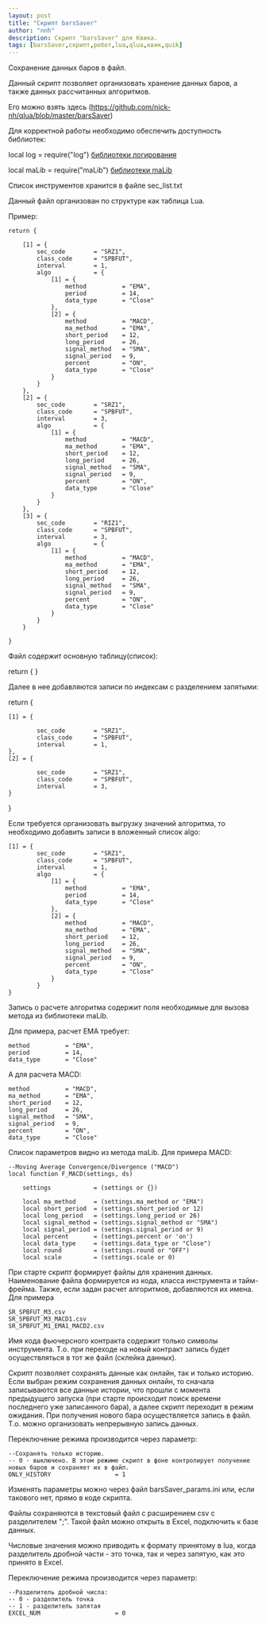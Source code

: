 ```yaml
---
layout: post
title: "Скрипт barsSaver"
author: "nnh"
description: Cкрипт "barsSaver" для Квика.
tags: [barsSaver,скрипт,робот,lua,qlua,квик,quik]
---
```


Сохранение данных баров в файл.

Данный скрипт позволяет организовать хранение данных баров, а также данных рассчитанных алгоритмов.

Его можно взять здесь (https://github.com/nick-nh/qlua/blob/master/barsSaver)

Для корректной работы необходимо обеспечить доступность библиотек:

local log   = require("log") [библиотеки логирования](https://github.com/nick-nh/qlua/tree/master/logging)

local maLib = require("maLib") [библиотеки maLib](https://github.com/nick-nh/qlua/tree/master/maLib.lua)

Список инструментов хранится в файле sec_list.txt

Данный файл организован по структуре как таблица Lua.

Пример:

    return {

        [1] = {
            sec_code        = "SRZ1",
            class_code      = "SPBFUT",
            interval        = 1,
            algo            = {
                [1] = {
                    method          = "EMA",
                    period          = 14,
                    data_type       = "Close"
                },
                [2] = {
                    method          = "MACD",
                    ma_method       = "EMA",
                    short_period    = 12,
                    long_period     = 26,
                    signal_method   = "SMA",
                    signal_period   = 9,
                    percent         = "ON",
                    data_type       = "Close"
                }
            }
        },
        [2] = {
            sec_code        = "SRZ1",
            class_code      = "SPBFUT",
            interval        = 3,
            algo            = {
                [1] = {
                    method          = "MACD",
                    ma_method       = "EMA",
                    short_period    = 12,
                    long_period     = 26,
                    signal_method   = "SMA",
                    signal_period   = 9,
                    percent         = "ON",
                    data_type       = "Close"
                }
            }
        },
        [3] = {
            sec_code        = "RIZ1",
            class_code      = "SPBFUT",
            interval        = 3,
            algo            = {
                [1] = {
                    method          = "MACD",
                    ma_method       = "EMA",
                    short_period    = 12,
                    long_period     = 26,
                    signal_method   = "SMA",
                    signal_period   = 9,
                    percent         = "ON",
                    data_type       = "Close"
                }
            }
        }

    }

Файл содержит основную таблицу(список):

return {
}

Далее в нее добавляются записи по индексам с разделением запятыми:

return {

    [1] = {

            sec_code        = "SRZ1",
            class_code      = "SPBFUT",
            interval        = 1,
    },
    [2] = {

            sec_code        = "SRZ1",
            class_code      = "SPBFUT",
            interval        = 3,
    }
}

Если требуется организовать выгрузку значений алгоритма, то необходимо добавить записи в вложенный список algo:

    [1] = {
            sec_code        = "SRZ1",
            class_code      = "SPBFUT",
            interval        = 1,
            algo            = {
                [1] = {
                    method          = "EMA",
                    period          = 14,
                    data_type       = "Close"
                },
                [2] = {
                    method          = "MACD",
                    ma_method       = "EMA",
                    short_period    = 12,
                    long_period     = 26,
                    signal_method   = "SMA",
                    signal_period   = 9,
                    percent         = "ON",
                    data_type       = "Close"
                }
            }
    }

Запись о расчете алгоритма содержит поля необходимые для вызова метода из библиотеки maLib.

Для примера, расчет EMA требует:

    method          = "EMA",
    period          = 14,
    data_type       = "Close"

А для расчета MACD:

    method          = "MACD",
    ma_method       = "EMA",
    short_period    = 12,
    long_period     = 26,
    signal_method   = "SMA",
    signal_period   = 9,
    percent         = "ON",
    data_type       = "Close"

Список параметров видно из метода maLib. Для примера MACD:

    --Moving Average Convergence/Divergence ("MACD")
    local function F_MACD(settings, ds)

        settings            = (settings or {})

        local ma_method     = (settings.ma_method or "EMA")
        local short_period  = (settings.short_period or 12)
        local long_period   = (settings.long_period or 26)
        local signal_method = (settings.signal_method or "SMA")
        local signal_period = (settings.signal_period or 9)
        local percent       = (settings.percent or 'on')
        local data_type     = (settings.data_type or "Close")
        local round         = (settings.round or "OFF")
        local scale         = (settings.scale or 0)


При старте скрипт формирует файлы для хранения данных. Наименование файла формируется из кода, класса инструмента и тайм-фрейма. Также, если задан расчет алгоритмов, добавляются их имена. Для примера

    SR_SPBFUT_M3.csv
    SR_SPBFUT_M3_MACD1.csv
    SR_SPBFUT_M1_EMA1_MACD2.csv

Имя кода фьючерсного контракта содержит только символы инструмента. Т.о. при переходе на новый контракт запись будет осуществляться в тот же файл (склейка данных).

Скрипт позволяет сохранять данные как онлайн, так и только историю. Если выбран режим сохранения данных онлайн, то сначала записываются все данные истории, что прошли с момента предыдущего запуска (при старте происходит поиск времени последнего уже записанного бара), а далее скрипт переходит в режим ожидания. При получения нового бара осуществляется запись в файл. Т.о. можно организовать непрерывную запись данных.

Переключение режима производится через параметр:

    --Сохранять только историю.
    -- 0 - выключено. В этом режиме скрипт в фоне контролирует получение новых баров и сохраняет их в файл.
    ONLY_HISTORY                  = 1

Изменять параметры можно через файл barsSaver_params.ini или, если такового нет, прямо в коде скрипта.

Файлы сохраняются в текстовый файл с расширением csv с разделителем ";". Такой файл можно открыть в Excel, подключить к базе данных.

Числовые значения можно приводить к формату принятому в lua, когда разделитель дробной части - это точка, так и через запятую, как это принято в Excel.

Переключение режима производится через параметр:

    --Разделитель дробной числа:
    -- 0 - разделитель точка
    -- 1 - разделитель запятая
    EXCEL_NUM                     = 0